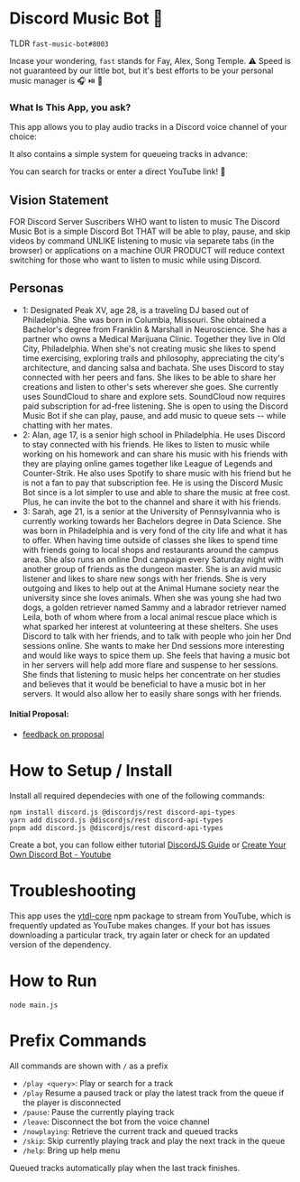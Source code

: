 # Discord Music Bot 🤖
TLDR `fast-music-bot#8003`

Incase your wondering, `fast` stands for Fay, Alex, Song Temple. 
⚠️ Speed is not guaranteed by our little bot, 
but it's best efforts to be your personal music manager is 🎧 ⏯️ 🎵

### What Is This App, you ask?
This app allows you to play audio tracks in a Discord voice channel
of your choice:

<!-- TODO add <img src="./readme-gallery/play-track.png" style="max-width: 60%"> -->

It also contains a simple system for queueing tracks in advance:

<!-- TODO add <img src="./readme-gallery/enqueue-track-screenshot.png" style="max-width: 60%"> -->

You can search for tracks or enter a direct YouTube link!
🎵 

## Vision Statement
FOR Discord Server Suscribers 
WHO want to listen to music 
The Discord Music Bot is a simple Discord Bot 
THAT will be able to play, pause, and skip videos by command
UNLIKE listening to music via separete tabs (in the browser) or applications on a machine
OUR PRODUCT will reduce context switching for those who want to listen to music while using Discord.

## Personas
- 1: Designated Peak XV, age 28, is a traveling DJ based out of Philadelphia. She was born in Columbia, Missouri. She obtained a Bachelor's degree from Franklin & Marshall in Neuroscience. She has a partner who owns a Medical Marijuana Clinic. Together they live in Old City, Philadelphia. When she's not creating music she likes to spend time exercising, exploring trails and philosophy, appreciating the city's architecture, and dancing salsa and bachata. She uses Discord to stay connected with her peers and fans. She likes to be able to share her creations and listen to other's sets wherever she goes. She currently uses SoundCloud to share and explore sets. SoundCloud now requires paid subscription for ad-free listening. She is open to using the Discord Music Bot if she can play, pause, and add music to queue sets -- while chatting with her mates.
- 2: Alan, age 17, is a senior high school in Philadelphia. He uses Discord to stay connected with his friends. He likes to listen to music while working on his homework and can share his music with his friends with they are playing online games together like League of Legends and Counter-Strik. He also uses Spotify to share music with his friend but he is not a fan to pay that subscription fee. He is using the Discord Music Bot since is a lot simpler to use and able to share the music at free cost. Plus, he can invite the bot to the channel and share it with his friends.
- 3: Sarah, age 21, is a senior at the University of Pennsylvannia who is currently working towards her Bachelors degree in Data Science. She was born in Philadelphia and is very fond of the city life and what it has to offer. When having time outside of classes she likes to spend time with friends going to local shops and restaurants around the campus area. She also runs an online Dnd campaign every Saturday night with another group of friends as the dungeon master. She is an avid music listener and likes to share new songs with her friends. She is very outgoing and likes to help out at the Animal Humane society near the university since she loves animals. When she was young she had two dogs, a golden retriever named Sammy and a labrador retriever named Leila, both of whom where from a local animal rescue place which is what sparked her interest at volunteering at these shelters. She uses Discord to talk with her friends, and to talk with people who join her Dnd sessions online. She wants to make her Dnd sessions more interesting and would like ways to spice them up. She feels that having a music bot in her servers will help add more flare and suspense to her sessions. She finds that listening to music helps her concentrate on her studies and believes that it would be beneficial to have a music bot in her servers. It would also allow her to easily share songs with her friends.

#### Initial Proposal: 
- [feedback on proposal](https://github.com/CIS3296SoftwareDesignF21/feedback-on-proposals-section-001-m-w-11-am/issues/18)


# How to Setup / Install

Install all required dependecies with one of the following commands:
```
npm install discord.js @discordjs/rest discord-api-types
yarn add discord.js @discordjs/rest discord-api-types
pnpm add discord.js @discordjs/rest discord-api-types
```

Create a bot, you can follow either tutorial [DiscordJS Guide](https://discordjs.guide/preparations/#installing-node-js) or [Create Your Own Discord Bot - Youtube](https://www.youtube.com/watch?v=j_sD9udZnCk)



# Troubleshooting

This app uses the [ytdl-core](https://github.com/fent/node-ytdl-core) npm package
to stream from YouTube, which is frequently updated as YouTube makes changes. 
If your bot has issues downloading a particular track, try again later or check 
for an updated version of the dependency.

# How to Run
`node main.js`


# Prefix Commands

All commands are shown with `/` as a prefix

- `/play <query>`: Play or search for a track
- `/play` Resume a paused track or play the latest track from the queue if the player is disconnected
- `/pause`: Pause the currently playing track
- `/leave`: Disconnect the bot from the voice channel
- `/nowplaying`: Retrieve the current track and queued tracks
- `/skip`: Skip currently playing track and play the next track in the queue
- `/help`: Bring up help menu

Queued tracks automatically play when the last track finishes.

